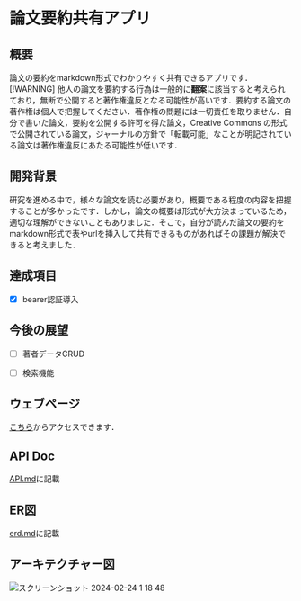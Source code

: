 # 論文要約共有アプリ
## 概要
論文の要約をmarkdown形式でわかりやすく共有できるアプリです．
[!WARNING]
他人の論文を要約する行為は一般的に**翻案**に該当すると考えられており，無断で公開すると著作権違反となる可能性が高いです．要約する論文の著作権は個人で把握してください．著作権の問題には一切責任を取りません．自分で書いた論文，要約を公開する許可を得た論文，Creative Commons の形式で公開されている論文，ジャーナルの方針で「転載可能」なことが明記されている論文は著作権違反にあたる可能性が低いです．

## 開発背景
研究を進める中で，様々な論文を読む必要があり，概要である程度の内容を把握することが多かったです．しかし，論文の概要は形式が大方決まっているため，適切な理解ができないこともありました．そこで，自分が読んだ論文の要約をmarkdown形式で表やurlを挿入して共有できるものがあればその課題が解決できると考えました．

## 達成項目
- [x] bearer認証導入

## 今後の展望
- [ ] 著者データCRUD
- [ ] 検索機能


## ウェブページ
[こちら](http://papers-pub.s3-website-us-east-1.amazonaws.com/#/)からアクセスできます．

## API Doc
[API.md](/API.md)に記載

## ER図
[erd.md](/erd.md)に記載

## アーキテクチャー図
![スクリーンショット 2024-02-24 1 18 48](https://github.com/ichiro-ss/paper-share-back/assets/79742172/12c3a160-c9ea-4dd3-8727-408664a44353)
